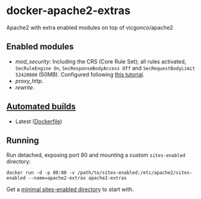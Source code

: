 # docker-apache2-extras
Apache2 with extra enabled modules on top of vicgonco/apache2

## Enabled modules

* *mod_security*: Including the CRS (Core Rule Set); all rules activated, `SecRuleEngine On`, `SecResponseBodyAccess Off` and `SecRequestBodyLimit 52428800` (50MB). Configured following [this tutorial](https://www.digitalocean.com/community/tutorials/how-to-set-up-mod_security-with-apache-on-debian-ubuntu).
* *proxy_http*.
* *rewrite*.

## [Automated builds](https://hub.docker.com/r/vicgonco/apache2-extras/) 

* Latest ([Dockerfile](https://github.com/victorzinho/docker-apache2-extras/blob/master/Dockerfile))

## Running

Run detached, exposing port 80 and mounting a custom `sites-enabled` directory:

```
docker run -d -p 80:80 -v /path/to/sites-enabled:/etc/apache2/sites-enabled --name=apache2-extras apache2-extras
```

Get a [minimal sites-enabled directory](https://github.com/victorzinho/docker-apache2-extras/tree/master/sites-enabled) to start with.
